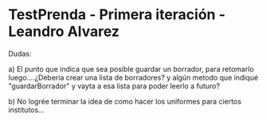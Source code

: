# TestPrenda - Primera iteración - Leandro Alvarez


Dudas: 


a) El punto que indica que sea posible guardar un borrador, para retomarlo luego....¿Deberia crear una lista de borradores? y algún metodo que indiqué "guardarBorrador" y vayta a esa lista para poder leerlo a futuro?


b) No logrée terminar la idea de como hacer los uniformes para ciertos institutos...

